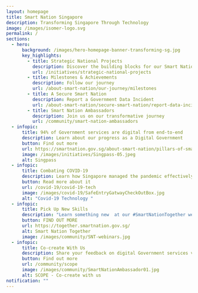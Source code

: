 ```yaml
---
layout: homepage
title: Smart Nation Singapore
description: Transforming Singapore Through Technology
image: /images/isomer-logo.svg
permalink: /
sections:
  - hero:
      background: /images/hero-homepage-banner-transforming-sg.jpg
      key_highlights:
        - title: Strategic National Projects
          description: Discover the building blocks for our Smart Nation
          url: /initiatives/strategic-national-projects
        - title: Milestones & Achievements
          description: Follow our journey
          url: /about-smart-nation/our-journey/milestones
        - title: A Secure Smart Nation
          description: Report a Government Data Incident
          url: /about-smart-nation/secure-smart-nation/report-data-incident
        - title: Smart Nation Ambassadors
          description: Join us on our transformative journey
          url: /community/smart-nation-ambassadors
  - infopic:
      title: 94% of Government services are digital from end-to-end
      description: Learn about our progress as a Digital Government
      button: Find out more
      url: https://smartnation.gov.sg/about-smart-nation/pillars-of-smart-nation#digital-government
      image: /images/initiatives/Singpass-05.jpeg
      alt: Singpass
  - infopic:
      title: Combating COVID-19
      description: Learn how Singapore managed the pandemic effectively with technology
      button: Read more about it
      url: /covid-19/covid-19-tech
      image: /images/covid-19/SafeEntryGatwayCheckOutBox.jpg
      alt: "Covid-19 Technology "
  - infopic:
      title: Pick Up New Skills
      description: "Learn something new  at our #SmartNationTogether webinars and workshops"
      button: FIND OUT MORE
      url: https://together.smartnation.gov.sg/
      alt: Smart Nation Together
      image: /images/community/SNT-webinars.jpg
  - infopic:
      title: Co-create With Us
      description: Share your feedback on digital Government services via SCOPE
      button: Find out more
      url: /community/scope
      image: /images/community/SmartNationAmbassador01.jpg
      alt: SCOPE - Co-create with us
notification: ""
---
```


